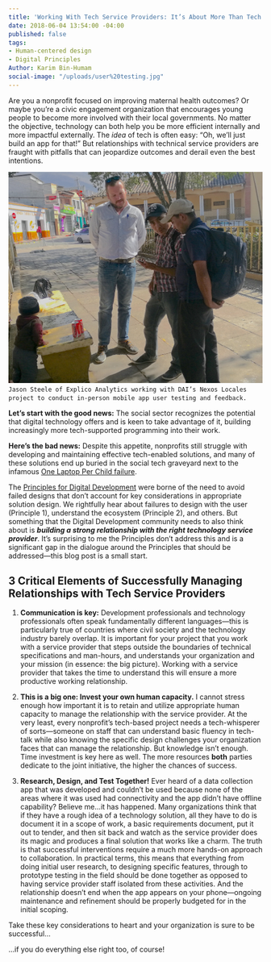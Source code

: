 ```yaml
---
title: 'Working With Tech Service Providers: It’s About More Than Tech'
date: 2018-06-04 13:54:00 -04:00
published: false
tags:
- Human-centered design
- Digital Principles
Author: Karim Bin-Humam
social-image: "/uploads/user%20testing.jpg"
---
```


Are you a nonprofit focused on improving maternal health outcomes? Or maybe you’re a civic engagement organization that encourages young people to become more involved with their local governments. No matter the objective, technology can both help you be more efficient internally and more impactful externally. The *idea* of tech is often easy: “Oh, we’ll just build an app for that!” But relationships with technical service providers are fraught with pitfalls that can jeopardize outcomes and derail even the best intentions.

<!--more-->

![user testing-0f2a04.jpg](/uploads/user%20testing-0f2a04.jpg)`Jason Steele of Explico Analytics working with DAI’s Nexos Locales project to conduct in-person mobile app user testing and feedback.`

**Let’s start with the good news:** The social sector recognizes the potential that digital technology offers and is keen to take advantage of it, building increasingly more tech-supported programming into their work.

**Here’s the bad news:** Despite this appetite, nonprofits still struggle with developing and maintaining effective tech-enabled solutions, and many of these solutions end up buried in the social tech graveyard next to the infamous [One Laptop Per Child failure](https://www.theverge.com/2018/4/16/17233946/olpcs-100-laptop-education-where-is-it-now).

The [Principles for Digital Development](https://digitalprinciples.org) were borne of the need to avoid failed designs that don’t account for key considerations in appropriate solution design. We rightfully hear about failures to design with the user (Principle 1), understand the ecosystem (Principle 2), and others. But something that the Digital Development community needs to also think about is ***building a strong relationship with the right technology service provider***. It’s surprising to me the Principles don’t address this and is a significant gap in the dialogue around the Principles that should be addressed—this blog post is a small start.

## 3 Critical Elements of Successfully Managing Relationships with Tech Service Providers

1. **Communication is key:**
Development professionals and technology professionals often speak fundamentally different languages—this is particularly true of countries where civil society and the technology industry barely overlap. It is important for your project that you work with a service provider that steps outside the boundaries of technical specifications and man-hours, and understands your organization and your mission (in essence: the big picture). Working with a service provider that takes the time to understand this will ensure a more productive working relationship.

2. **This is a big one: Invest your own human capacity.**
I cannot stress enough how important it is to retain and utilize appropriate human capacity to manage the relationship with the service provider. At the very least, every nonprofit’s tech-based project needs a tech-whisperer of sorts—someone on staff that can understand basic fluency in tech-talk while also knowing the specific design challenges your organization faces that can manage the relationship. But knowledge isn’t enough. Time investment is key here as well. The more resources **both** parties dedicate to the joint initiative, the higher the chances of success.

3. **Research,  Design, and Test Together!**
Ever heard of a data collection app that was developed and couldn’t be used because none of the areas where it was used had connectivity and the app didn’t have offline capability? Believe me...it has happened. Many organizations think that if they have a rough idea of a technology solution, all they have to do is document it in a scope of work, a basic requirements document, put it out to tender, and then sit back and watch as the service provider does its magic and produces a final solution that works like a charm. The truth is that successful interventions require a much more hands-on approach to collaboration. In practical terms, this means that everything from doing initial user research, to designing specific features, through to prototype testing in the field should be done together as opposed to having service provider staff isolated from these activities. And the relationship doesn’t end when the app appears on your phone—ongoing maintenance and refinement should be properly budgeted for in the initial scoping.

Take these key considerations to heart and your organization is sure to be successful...

...if you do everything else right too, of course!